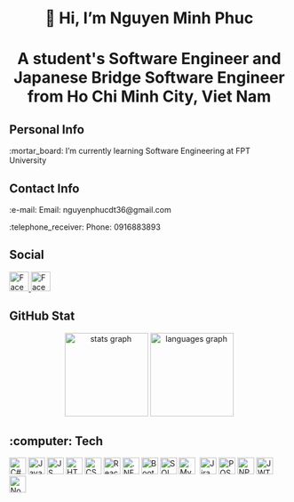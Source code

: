###

<h1 align="center">👋 Hi, I’m Nguyen Minh Phuc</p>
  
###

<h1 align="center">A student's Software Engineer and Japanese Bridge Software Engineer from Ho Chi Minh City, Viet Nam</p>
    
###
<h2 align="left">Personal Info</h2>

<p> :mortar_board: I’m currently learning Software Engineering at FPT University</p>

###

<h2 align="left">Contact Info</h2>
<p> :e-mail: Email: nguyenphucdt36@gmail.com</p>
<p> :telephone_receiver: Phone: 0916883893</p>

###
<h2 align="left">Social</h2>
<a href = "https://web.facebook.com/profile.php?id=100011498916208">
  <img src="https://img.shields.io/badge/Facebook-1877F2?style=for-the-badge&logo=facebook&logoColor=white" height="35" alt="Facebook logo"  />
</a>
<a href = "#">
  <img src="https://img.shields.io/badge/LinkedIn-0077B5?style=for-the-badge&logo=linkedin&logoColor=white" height="35" alt="Facebook logo"  />
</a>

###
<h2 align="left">GitHub Stat</h2>
<div align="center">
  <img src="https://github-readme-stats.vercel.app/api?username=maurodesouza&hide_title=false&hide_rank=false&show_icons=true&include_all_commits=true&count_private=true&disable_animations=false&theme=dracula&locale=en&hide_border=false" height="150" alt="stats graph"  />
  <img src="https://github-readme-stats.vercel.app/api/top-langs?username=maurodesouza&locale=en&hide_title=false&layout=compact&card_width=320&langs_count=5&theme=dracula&hide_border=false" height="150" alt="languages graph"  />
</div>

###

<h2 align="left"> :computer: Tech</h2>
<div align="left">
  <img src="https://img.shields.io/badge/C%23-239120?style=for-the-badge&logo=c-sharp&logoColor=white" alt="C# logo" height="30px" />
  <img src="https://img.shields.io/badge/Java-ED8B00?style=for-the-badge&logo=java&logoColor=white" alt="Java logo" height="30px"/>
  <img src="https://img.shields.io/badge/JavaScript-F7DF1E?style=for-the-badge&logo=javascript&logoColor"=black alt="JS logo" height="30px"/>
  <img src="https://img.shields.io/badge/HTML5-E34F26?style=for-the-badge&logo=html5&logoColor=white" alt="HTML logo" height="30px"/>
  <img src="https://img.shields.io/badge/CSS3-1572B6?style=for-the-badge&logo=css3&logoColor=white" alt="CSS logo" height="30px"/>
  <img src="https://img.shields.io/badge/React-%2320232a.svg?logo=react&logoColor=%2361DAFB" alt="React logo" height="30px"/>
  <img src="https://img.shields.io/badge/.NET-512BD4?logo=dotnet&logoColor=fff" alt=".NET logo" height="30px"/>
  <img src="https://img.shields.io/badge/Bootstrap-7952B3?logo=bootstrap&logoColor=fff" alt="Bootstrap logo" height="30px"/>
  <img src="https://img.shields.io/badge/Microsoft%20SQL%20Server-CC2927?logo=microsoft%20sql%20server&logoColor=white" alt="SQL Server logo" height="30px"/>
  <img src="https://img.shields.io/badge/MySQL-4479A1?logo=mysql&logoColor=fff" alt="MySQL logo" height="30px"/>
  <img src="https://img.shields.io/badge/Trello-0052CC?logo=trello&logoColor=fff" alt="Trello logo" height="0px"/>
  <img src="https://img.shields.io/badge/Jira-0052CC?logo=jira&logoColor=fff" alt="Jira logo" height="30px"/>
  <img src="https://camo.githubusercontent.com/8bc77ae2c6ec0a97c7692ec54d53c49d3c4637e9c64ee63f7b45cf14a50e8177/68747470733a2f2f696d672e736869656c64732e696f2f62616467652f506f73746d616e2d4646364333373f7374796c653d666f722d7468652d6261646765266c6f676f3d706f73746d616e266c6f676f436f6c6f723d7768697465" alt="POSTMAN logo" height="30px"/>
  <img src="https://img.shields.io/badge/npm-CB3837?logo=npm&logoColor=fff" alt="NPM logo" height="30px"/>
  <img src="https://camo.githubusercontent.com/aac74ca85b21ed1ff4fa88dda8712fce9cddbf786bdf807231e6179f70003ac5/68747470733a2f2f696d672e736869656c64732e696f2f62616467652f4a57542d626c61636b3f7374796c653d666f722d7468652d6261646765266c6f676f3d4a534f4e253230776562253230746f6b656e73" alt="JWT logo" height="30px"/>
  <img src="https://img.shields.io/badge/Node.js-6DA55F?logo=node.js&logoColor=white" alt="NodeJS logo" height="30px" />
</div>

###

<br clear="both">

###
